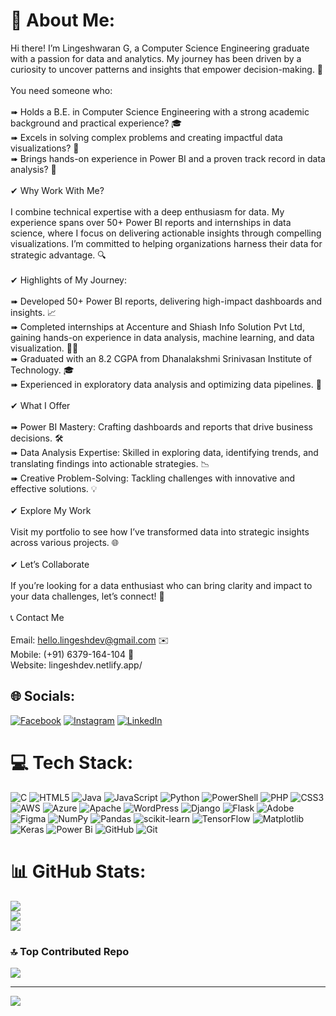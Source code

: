 # 💫 About Me:
Hi there! I’m Lingeshwaran G, a Computer Science Engineering graduate with a passion for data and analytics. My journey has been driven by a curiosity to uncover patterns and insights that empower decision-making. 🌟<br><br>You need someone who:<br><br>➠ Holds a B.E. in Computer Science Engineering with a strong academic background and practical experience? 🎓<br>➠ Excels in solving complex problems and creating impactful data visualizations? 🧩<br>➠ Brings hands-on experience in Power BI and a proven track record in data analysis? 🚀<br><br>✔ Why Work With Me?<br><br>I combine technical expertise with a deep enthusiasm for data. My experience spans over 50+ Power BI reports and internships in data science, where I focus on delivering actionable insights through compelling visualizations. I’m committed to helping organizations harness their data for strategic advantage. 🔍<br><br>✔ Highlights of My Journey:<br><br>➠ Developed 50+ Power BI reports, delivering high-impact dashboards and insights. 📈<br>➠ Completed internships at Accenture and Shiash Info Solution Pvt Ltd, gaining hands-on experience in data analysis, machine learning, and data visualization. 🧑‍💻<br>➠ Graduated with an 8.2 CGPA from Dhanalakshmi Srinivasan Institute of Technology. 🎓<br>➠ Experienced in exploratory data analysis and optimizing data pipelines. 🔎<br><br>✔ What I Offer<br><br>➠ Power BI Mastery: Crafting dashboards and reports that drive business decisions. 🛠️<br>➠ Data Analysis Expertise: Skilled in exploring data, identifying trends, and translating findings into actionable strategies. 📉<br>➠ Creative Problem-Solving: Tackling challenges with innovative and effective solutions. 💡<br><br>✔ Explore My Work<br><br>Visit my portfolio to see how I’ve transformed data into strategic insights across various projects. 🌐<br><br>✔ Let’s Collaborate<br><br>If you’re looking for a data enthusiast who can bring clarity and impact to your data challenges, let’s connect! 🤝<br><br>📞 Contact Me<br><br>Email: hello.lingeshdev@gmail.com ✉️<br>Mobile: (+91) 6379-164-104 📱<br>Website: lingeshdev.netlify.app/


## 🌐 Socials:
[![Facebook](https://img.shields.io/badge/Facebook-%231877F2.svg?logo=Facebook&logoColor=white)](https://facebook.com/https://www.facebook.com/msdlinges.waran/) [![Instagram](https://img.shields.io/badge/Instagram-%23E4405F.svg?logo=Instagram&logoColor=white)](https://instagram.com/https://www.instagram.com/_l.i.n.g.e.s.h__?igsh=amhjN3k4MmNvenJ0) [![LinkedIn](https://img.shields.io/badge/LinkedIn-%230077B5.svg?logo=linkedin&logoColor=white)](https://linkedin.com/in/https://www.linkedin.com/in/lingeshdev/) 

# 💻 Tech Stack:
![C](https://img.shields.io/badge/c-%2300599C.svg?style=plastic&logo=c&logoColor=white) ![HTML5](https://img.shields.io/badge/html5-%23E34F26.svg?style=plastic&logo=html5&logoColor=white) ![Java](https://img.shields.io/badge/java-%23ED8B00.svg?style=plastic&logo=openjdk&logoColor=white) ![JavaScript](https://img.shields.io/badge/javascript-%23323330.svg?style=plastic&logo=javascript&logoColor=%23F7DF1E) ![Python](https://img.shields.io/badge/python-3670A0?style=plastic&logo=python&logoColor=ffdd54) ![PowerShell](https://img.shields.io/badge/PowerShell-%235391FE.svg?style=plastic&logo=powershell&logoColor=white) ![PHP](https://img.shields.io/badge/php-%23777BB4.svg?style=plastic&logo=php&logoColor=white) ![CSS3](https://img.shields.io/badge/css3-%231572B6.svg?style=plastic&logo=css3&logoColor=white) ![AWS](https://img.shields.io/badge/AWS-%23FF9900.svg?style=plastic&logo=amazon-aws&logoColor=white) ![Azure](https://img.shields.io/badge/azure-%230072C6.svg?style=plastic&logo=microsoftazure&logoColor=white) ![Apache](https://img.shields.io/badge/apache-%23D42029.svg?style=plastic&logo=apache&logoColor=white) ![WordPress](https://img.shields.io/badge/WordPress-%23117AC9.svg?style=plastic&logo=WordPress&logoColor=white) ![Django](https://img.shields.io/badge/django-%23092E20.svg?style=plastic&logo=django&logoColor=white) ![Flask](https://img.shields.io/badge/flask-%23000.svg?style=plastic&logo=flask&logoColor=white) ![Adobe](https://img.shields.io/badge/adobe-%23FF0000.svg?style=plastic&logo=adobe&logoColor=white) ![Figma](https://img.shields.io/badge/figma-%23F24E1E.svg?style=plastic&logo=figma&logoColor=white) ![NumPy](https://img.shields.io/badge/numpy-%23013243.svg?style=plastic&logo=numpy&logoColor=white) ![Pandas](https://img.shields.io/badge/pandas-%23150458.svg?style=plastic&logo=pandas&logoColor=white) ![scikit-learn](https://img.shields.io/badge/scikit--learn-%23F7931E.svg?style=plastic&logo=scikit-learn&logoColor=white) ![TensorFlow](https://img.shields.io/badge/TensorFlow-%23FF6F00.svg?style=plastic&logo=TensorFlow&logoColor=white) ![Matplotlib](https://img.shields.io/badge/Matplotlib-%23ffffff.svg?style=plastic&logo=Matplotlib&logoColor=black) ![Keras](https://img.shields.io/badge/Keras-%23D00000.svg?style=plastic&logo=Keras&logoColor=white) ![Power Bi](https://img.shields.io/badge/power_bi-F2C811?style=plastic&logo=powerbi&logoColor=black) ![GitHub](https://img.shields.io/badge/github-%23121011.svg?style=plastic&logo=github&logoColor=white) ![Git](https://img.shields.io/badge/git-%23F05033.svg?style=plastic&logo=git&logoColor=white)
# 📊 GitHub Stats:
![](https://github-readme-stats.vercel.app/api?username=LingeshDev&theme=dark&hide_border=false&include_all_commits=false&count_private=true)<br/>
![](https://github-readme-streak-stats.herokuapp.com/?user=LingeshDev&theme=dark&hide_border=false)<br/>
![](https://github-readme-stats.vercel.app/api/top-langs/?username=LingeshDev&theme=dark&hide_border=false&include_all_commits=false&count_private=true&layout=compact)

### 🔝 Top Contributed Repo
![](https://github-contributor-stats.vercel.app/api?username=LingeshDev&limit=5&theme=dark&combine_all_yearly_contributions=true)

---
[![](https://visitcount.itsvg.in/api?id=LingeshDev&icon=2&color=7)](https://visitcount.itsvg.in)

<!-- Proudly created with GPRM ( https://gprm.itsvg.in ) -->
